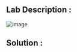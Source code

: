 ## Lab Description :

![image](https://github.com/user-attachments/assets/e9e50dc1-d81f-436c-a1bb-aac1330ce02f)

## Solution :
